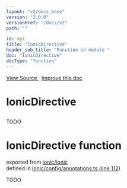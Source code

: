 ```yaml
---
layout: "v2/docs_base"
version: "2.0.0"
versionHref: "/docs/v2"
path: ""

id: api
title: "IonicDirective"
header_sub_title: "Function in module "
doc: "IonicDirective"
docType: "function"
---
```



<div class="improve-docs">
  <a href='http://github.com/driftyco/ionic2/tree/master/ionic/config/annotations.ts#L111'>
    View Source
  </a>
  &nbsp;
  <a href='http://github.com/driftyco/ionic2/edit/master/ionic/config/annotations.ts#L111'>
    Improve this doc
  </a>
</div>




<h1 class="api-title">

  IonicDirective



</h1>





TODO



<h1 class="class export">IonicDirective <span class="type">function</span></h1>
<p class="module">exported from <a href='undefined'>ionic/ionic</a><br/>
defined in <a href="https://github.com/driftyco/ionic2/tree/master/ionic/config/annotations.ts#L112-L124">ionic/config/annotations.ts (line 112)</a>
</p>
<p><p>TODO</p>
</p>

